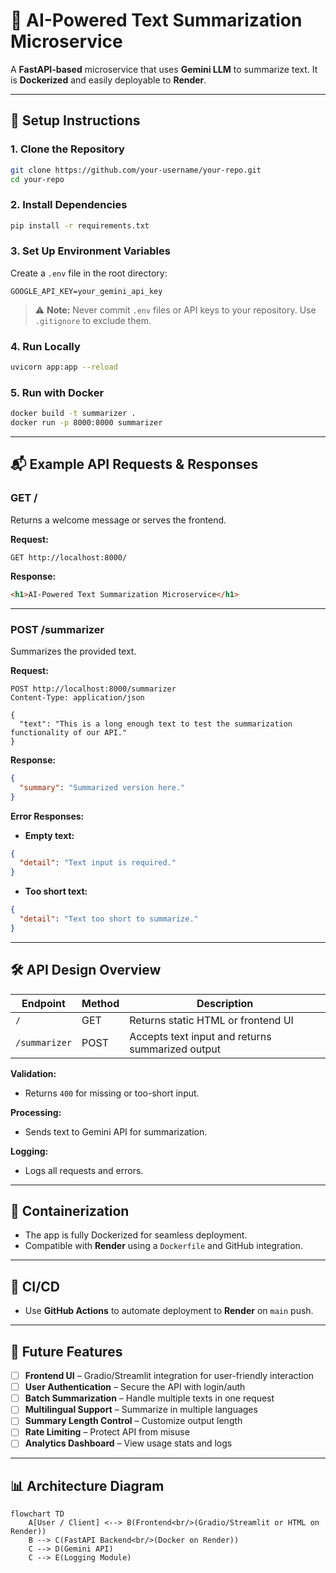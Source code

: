 # 🧠 AI-Powered Text Summarization Microservice

A **FastAPI-based** microservice that uses **Gemini LLM** to summarize text. It is **Dockerized** and easily deployable to **Render**.

---

## 🚀 Setup Instructions

### 1. **Clone the Repository**

```bash
git clone https://github.com/your-username/your-repo.git
cd your-repo
```

### 2. **Install Dependencies**

```bash
pip install -r requirements.txt
```

### 3. **Set Up Environment Variables**

Create a `.env` file in the root directory:

```
GOOGLE_API_KEY=your_gemini_api_key
```

> ⚠️ **Note:** Never commit `.env` files or API keys to your repository. Use `.gitignore` to exclude them.

### 4. **Run Locally**

```bash
uvicorn app:app --reload
```

### 5. **Run with Docker**

```bash
docker build -t summarizer .
docker run -p 8000:8000 summarizer
```

---

## 📬 Example API Requests & Responses

### **GET /**

Returns a welcome message or serves the frontend.

**Request:**

```http
GET http://localhost:8000/
```

**Response:**

```html
<h1>AI-Powered Text Summarization Microservice</h1>
```

---

### **POST /summarizer**

Summarizes the provided text.

**Request:**

```http
POST http://localhost:8000/summarizer
Content-Type: application/json

{
  "text": "This is a long enough text to test the summarization functionality of our API."
}
```

**Response:**

```json
{
  "summary": "Summarized version here."
}
```

**Error Responses:**

* **Empty text:**

```json
{
  "detail": "Text input is required."
}
```

* **Too short text:**

```json
{
  "detail": "Text too short to summarize."
}
```

---

## 🛠️ API Design Overview

| Endpoint      | Method | Description                                      |
| ------------- | ------ | ------------------------------------------------ |
| `/`           | GET    | Returns static HTML or frontend UI               |
| `/summarizer` | POST   | Accepts text input and returns summarized output |

**Validation:**

* Returns `400` for missing or too-short input.

**Processing:**

* Sends text to Gemini API for summarization.

**Logging:**

* Logs all requests and errors.

---

## 🐳 Containerization

* The app is fully Dockerized for seamless deployment.
* Compatible with **Render** using a `Dockerfile` and GitHub integration.

---

## 🔄 CI/CD

* Use **GitHub Actions** to automate deployment to **Render** on `main` push.

---

## 🌟 Future Features

* [ ] **Frontend UI** – Gradio/Streamlit integration for user-friendly interaction
* [ ] **User Authentication** – Secure the API with login/auth
* [ ] **Batch Summarization** – Handle multiple texts in one request
* [ ] **Multilingual Support** – Summarize in multiple languages
* [ ] **Summary Length Control** – Customize output length
* [ ] **Rate Limiting** – Protect API from misuse
* [ ] **Analytics Dashboard** – View usage stats and logs

---

## 📊 Architecture Diagram

```mermaid
flowchart TD
    A[User / Client] <--> B(Frontend<br/>(Gradio/Streamlit or HTML on Render))
    B --> C(FastAPI Backend<br/>(Docker on Render))
    C --> D(Gemini API)
    C --> E(Logging Module)
```
